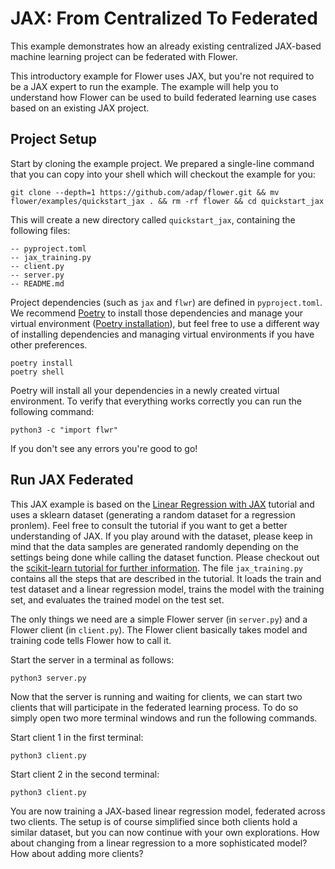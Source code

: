 # JAX: From Centralized To Federated

This example demonstrates how an already existing centralized JAX-based machine learning project can be federated with Flower.

This introductory example for Flower uses JAX, but you're not required to be a JAX expert to run the example. The example will help you to understand how Flower can be used to build federated learning use cases based on an existing JAX project.

## Project Setup

Start by cloning the example project. We prepared a single-line command that you can copy into your shell which will checkout the example for you:

```shell
git clone --depth=1 https://github.com/adap/flower.git && mv flower/examples/quickstart_jax . && rm -rf flower && cd quickstart_jax
```

This will create a new directory called `quickstart_jax`, containing the following files:

```shell
-- pyproject.toml
-- jax_training.py
-- client.py
-- server.py
-- README.md
```

Project dependencies (such as `jax` and `flwr`) are defined in `pyproject.toml`. We recommend [Poetry](https://python-poetry.org/docs/) to install those dependencies and manage your virtual environment ([Poetry installation](https://python-poetry.org/docs/#installation)), but feel free to use a different way of installing dependencies and managing virtual environments if you have other preferences.

```shell
poetry install
poetry shell
```

Poetry will install all your dependencies in a newly created virtual environment. To verify that everything works correctly you can run the following command:

```shell
python3 -c "import flwr"
```

If you don't see any errors you're good to go!

## Run JAX Federated

This JAX example is based on the [Linear Regression with JAX](https://coax.readthedocs.io/en/latest/examples/linear_regression/jax.html) tutorial and uses a sklearn dataset (generating a random dataset for a regression pronlem). Feel free to consult the tutorial if you want to get a better understanding of JAX. If you play around with the dataset, please keep in mind that the data samples are generated randomly depending on the settings being done while calling the dataset function. Please checkout out the [scikit-learn tutorial for further information](https://scikit-learn.org/stable/modules/generated/sklearn.datasets.make_regression.html). The file `jax_training.py` contains all the steps that are described in the tutorial. It loads the train and test dataset and a linear regression model, trains the model with the training set, and evaluates the trained model on the test set.

The only things we need are a simple Flower server (in `server.py`) and a Flower client (in `client.py`). The Flower client basically takes model and training code tells Flower how to call it.

Start the server in a terminal as follows:

```shell
python3 server.py
```

Now that the server is running and waiting for clients, we can start two clients that will participate in the federated learning process. To do so simply open two more terminal windows and run the following commands.

Start client 1 in the first terminal:

```shell
python3 client.py
```

Start client 2 in the second terminal:

```shell
python3 client.py
```

You are now training a JAX-based linear regression model, federated across two clients. The setup is of course simplified since both clients hold a similar dataset, but you can now continue with your own explorations. How about changing from a linear regression to a more sophisticated model? How about adding more clients?
